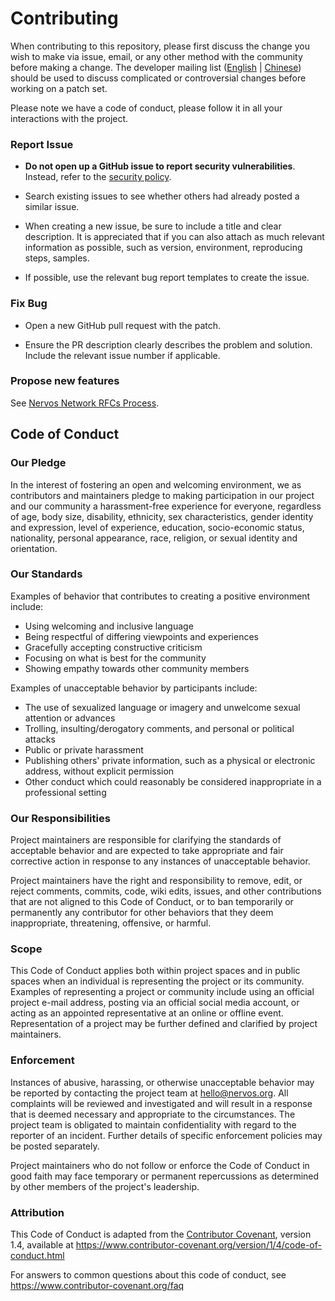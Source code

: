 # Contributing

When contributing to this repository, please first discuss the change you wish to make via issue,
email, or any other method with the community before making a change. The developer mailing list
([English] | [Chinese]) should be used to discuss complicated or controversial changes before working
on a patch set.

[english]: https://groups.google.com/a/nervos.org/d/forum/ckb-dev
[chinese]: https://groups.google.com/a/nervos.org/d/forum/ckb-dev-zh

Please note we have a code of conduct, please follow it in all your interactions with the project.

### Report Issue

* **Do not open up a GitHub issue to report security vulnerabilities**. Instead,
  refer to the [security policy](SECURITY.md).

* Search existing issues to see whether others had already posted a similar issue.

* When creating a new issue, be sure to include a title and clear description. It is appreciated that if you can also attach as much relevant information as possible, such as version, environment, reproducing steps, samples.

* If possible, use the relevant bug report templates to create the issue.

### Fix Bug

* Open a new GitHub pull request with the patch.

* Ensure the PR description clearly describes the problem and solution. Include the relevant issue number if applicable.

### Propose new features

See [Nervos Network RFCs Process](https://github.com/nervosnetwork/rfcs).

## Code of Conduct

### Our Pledge

In the interest of fostering an open and welcoming environment, we as
contributors and maintainers pledge to making participation in our project and
our community a harassment-free experience for everyone, regardless of age, body
size, disability, ethnicity, sex characteristics, gender identity and expression,
level of experience, education, socio-economic status, nationality, personal
appearance, race, religion, or sexual identity and orientation.

### Our Standards

Examples of behavior that contributes to creating a positive environment
include:

* Using welcoming and inclusive language
* Being respectful of differing viewpoints and experiences
* Gracefully accepting constructive criticism
* Focusing on what is best for the community
* Showing empathy towards other community members

Examples of unacceptable behavior by participants include:

* The use of sexualized language or imagery and unwelcome sexual attention or
 advances
* Trolling, insulting/derogatory comments, and personal or political attacks
* Public or private harassment
* Publishing others' private information, such as a physical or electronic
 address, without explicit permission
* Other conduct which could reasonably be considered inappropriate in a
 professional setting

### Our Responsibilities

Project maintainers are responsible for clarifying the standards of acceptable
behavior and are expected to take appropriate and fair corrective action in
response to any instances of unacceptable behavior.

Project maintainers have the right and responsibility to remove, edit, or
reject comments, commits, code, wiki edits, issues, and other contributions
that are not aligned to this Code of Conduct, or to ban temporarily or
permanently any contributor for other behaviors that they deem inappropriate,
threatening, offensive, or harmful.

### Scope

This Code of Conduct applies both within project spaces and in public spaces
when an individual is representing the project or its community. Examples of
representing a project or community include using an official project e-mail
address, posting via an official social media account, or acting as an appointed
representative at an online or offline event. Representation of a project may be
further defined and clarified by project maintainers.

### Enforcement

Instances of abusive, harassing, or otherwise unacceptable behavior may be
reported by contacting the project team at hello@nervos.org. All
complaints will be reviewed and investigated and will result in a response that
is deemed necessary and appropriate to the circumstances. The project team is
obligated to maintain confidentiality with regard to the reporter of an incident.
Further details of specific enforcement policies may be posted separately.

Project maintainers who do not follow or enforce the Code of Conduct in good
faith may face temporary or permanent repercussions as determined by other
members of the project's leadership.

### Attribution

This Code of Conduct is adapted from the [Contributor Covenant][homepage], version 1.4,
available at https://www.contributor-covenant.org/version/1/4/code-of-conduct.html

[homepage]: https://www.contributor-covenant.org

For answers to common questions about this code of conduct, see
https://www.contributor-covenant.org/faq
